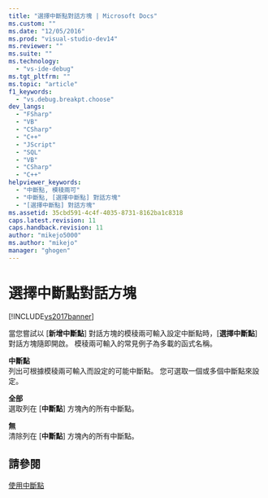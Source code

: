 ```yaml
---
title: "選擇中斷點對話方塊 | Microsoft Docs"
ms.custom: ""
ms.date: "12/05/2016"
ms.prod: "visual-studio-dev14"
ms.reviewer: ""
ms.suite: ""
ms.technology: 
  - "vs-ide-debug"
ms.tgt_pltfrm: ""
ms.topic: "article"
f1_keywords: 
  - "vs.debug.breakpt.choose"
dev_langs: 
  - "FSharp"
  - "VB"
  - "CSharp"
  - "C++"
  - "JScript"
  - "SQL"
  - "VB"
  - "CSharp"
  - "C++"
helpviewer_keywords: 
  - "中斷點, 模稜兩可"
  - "中斷點, [選擇中斷點] 對話方塊"
  - "[選擇中斷點] 對話方塊"
ms.assetid: 35cbd591-4c4f-4035-8731-8162ba1c8318
caps.latest.revision: 11
caps.handback.revision: 11
author: "mikejo5000"
ms.author: "mikejo"
manager: "ghogen"
---
```

# 選擇中斷點對話方塊
[!INCLUDE[vs2017banner](../code-quality/includes/vs2017banner.md)]

當您嘗試以 \[**新增中斷點**\] 對話方塊的模稜兩可輸入設定中斷點時，\[**選擇中斷點**\] 對話方塊隨即開啟。  模稜兩可輸入的常見例子為多載的函式名稱。  
  
 **中斷點**  
 列出可根據模稜兩可輸入而設定的可能中斷點。  您可選取一個或多個中斷點來設定。  
  
 **全部**  
 選取列在 \[**中斷點**\] 方塊內的所有中斷點。  
  
 **無**  
 清除列在 \[**中斷點**\] 方塊內的所有中斷點。  
  
## 請參閱  
 [使用中斷點](../debugger/using-breakpoints.md)